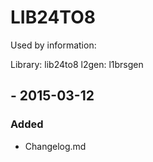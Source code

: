 
# LIB24TO8

Used by information:

Library: lib24to8
                        l2gen:
                            l1brsgen

## <VERSION> - 2015-03-12
### Added
  * Changelog.md
